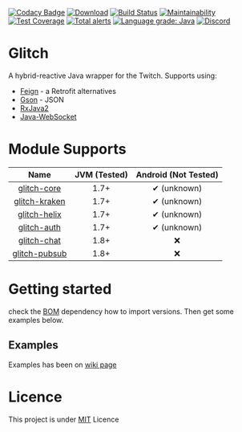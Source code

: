 [![Codacy Badge](https://api.codacy.com/project/badge/Grade/0ad3cbdd6f0744ccac9917c401653d8e)](https://app.codacy.com/app/GlitchLib/glitch?utm_source=github.com&utm_medium=referral&utm_content=GlitchLib/glitch&utm_campaign=Badge_Grade_Dashboard)
[![Download](https://api.bintray.com/packages/stachu540/GlitchLib/Glitch/images/download.svg)](https://bintray.com/stachu540/GlitchLib/Glitch/_latestVersion)
[![Build Status](https://travis-ci.com/GlitchLib/glitch.svg)](https://travis-ci.com/GlitchLib/glitch)
[![Maintainability](https://api.codeclimate.com/v1/badges/64d5418e82673e076bc6/maintainability)](https://codeclimate.com/github/GlitchLib/glitch/maintainability)
[![Test Coverage](https://api.codeclimate.com/v1/badges/64d5418e82673e076bc6/test_coverage)](https://codeclimate.com/github/GlitchLib/glitch/test_coverage)
[![Total alerts](https://img.shields.io/lgtm/alerts/g/GlitchLib/glitch.svg?logo=lgtm&logoWidth=18)](https://lgtm.com/projects/g/GlitchLib/glitch/alerts/)
[![Language grade: Java](https://img.shields.io/lgtm/grade/java/g/GlitchLib/glitch.svg?logo=lgtm&logoWidth=18)](https://lgtm.com/projects/g/GlitchLib/glitch/context:java)
[![Discord](https://img.shields.io/discord/325552783787032576.svg?style=flat&logo=discord&logoWidth=20&label=Twitch%20API&colorB=7289da)](https://discord.gg/jy9BKGq)

# Glitch
A hybrid-reactive Java wrapper for the Twitch. Supports using:

* [Feign](https://github.com/OpenFeign/feign) - a Retrofit alternatives
* [Gson](https://github.com/google/gson) - JSON
* [RxJava2](http://reactivex.io/)
* [Java-WebSocket](https://tootallnate.github.io/Java-WebSocket/)

# Module Supports
| Name | JVM (Tested) | Android (Not Tested) | 
|:---:|:---:|:---:|
| [glitch-core](core) | 1.7+ | ✔ (unknown) |
| [glitch-kraken](kraken) | 1.7+ | ✔ (unknown) |
| [glitch-helix](helix) | 1.7+ | ✔ (unknown) |
| [glitch-auth](auth) | 1.7+ | ✔ (unknown) |
| [glitch-chat](chat) | 1.8+ | ❌ |
| [glitch-pubsub](pubsub) | 1.8+ | ❌ |

# Getting started

check the [BOM](./BOM) dependency how to import versions. Then get some examples below.

## Examples 

Examples has been on [wiki page](./wiki)

# Licence
This project is under [MIT](LICENCE.md) Licence
